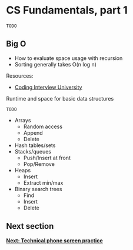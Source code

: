 # CS Fundamentals, part 1

`TODO`

## Big O


* How to evaluate space usage with recursion
* Sorting generally takes O(n log n)

Resources:

* [Coding Interview University](https://github.com/jwasham/coding-interview-university#algorithmic-complexity--big-o--asymptotic-analysis)

Runtime and space for basic data structures

`TODO`

* Arrays
  * Random access
  * Append
  * Delete
* Hash tables/sets
* Stacks/queues
  * Push/Insert at front
  * Pop/Remove
* Heaps
  * Insert
  * Extract min/max
* Binary search trees
  * Find
  * Insert
  * Delete

## Next section

[**Next: Technical phone screen practice**](s1_04_technical_phone_screen_practice.md)
